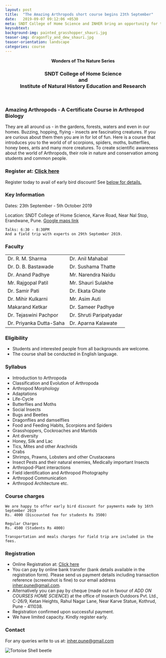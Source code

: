 ```yaml
---
layout: post
title:  "The Amazing Arthropods short course begins 23th September"
date:   2019-09-07 09:12:06 +0530
meta: SNDT College of Home Science and INHER bring an opportunity for the curious Punekars to get to know our insects and other arthropods. Your overwhelming response to our previous arthropod courses has encouraged us to continue with this informative and exciting short course on the beautiful butterflies and deadly scorpions. This introductory course covers all kinds of insects and other arthropods that inhabit our forests, farms and even our homes. Eminent experts will be speaking on array of topics at this course which is open to all. Will be held from 23 September to 5 October 2019 at SNDT College of Home Science, Nal Stop, Pune. Talks will be on weekday evenings and includes a field trip with experts on Sunday.
keysubtext: 
background-img: painted_grasshopper_shauri.jpg
teaser-img: dragonfly_and_dew_shauri.jpg
teaser-orientation: landscape
categories: course
---
```


<p align="center"><b>Wonders of The Nature Series</b></p>

<h3 align="center">
SNDT College of Home Science <br />
and <br />
Institute of Natural History Education and Research<br />
</h3>
<br />

### Amazing Arthropods - A Certificate Course in Arthropod Biology

They are all around us - in the gardens, forests, waters and even in our homes.
Buzzing, hopping, flying - insects are fascinating creatures. If you are curious
about them then you are in for lot of fun. Here is a course that introduces you
to the world of of scorpions, spiders, moths, butterflies, honey bees, ants and
many more creatures. To create scientific awareness about the world of
Arthropods, their role in nature and conservation among students and common
people.

### Register at: <a href="https://forms.gle/75n1i7pj88ySxBxHA">Click here</a>
Register today to avail of early bird discount! See <a href="#course-charges">below for details.</a>

### Key Information ###
Dates: 23th September - 5th October 2019

Location: SNDT College of Home Science,
Karve Road,
Near Nal Stop, Erandwane, Pune.
<a href="https://goo.gl/maps/ndDQKQCtbP5QSQrCA">Google maps link</a>

    Talks: 6:30 - 8:30PM
    And a field trip with experts on 29th September 2019.


### Faculty
<table class="table table-striped">
<tr><td>Dr. R. M. Sharma</td><td>Dr. Anil Mahabal</td></tr>
<tr><td>Dr. D. B. Bastawade</td><td>Dr. Sushama Thatte</td></tr>
<tr><td>Dr. Anand Padhye</td><td>Mr. Narendra Naidu</td></tr>
<tr><td>Mr. Rajgopal Patil</td><td>Mr. Shauri Sulakhe</td></tr>
<tr><td>Dr. Samir Pati</td><td>Dr. Ekata Ghate</td></tr>
<tr><td>Dr. Mihir Kulkarni</td><td>Mr. Asim Auti</td></tr>
<tr><td>Makarand Ketkar</td><td>Dr. Sameer Padhye</td></tr>
<tr><td>Dr. Tejaswini Pachpor</td><td>Dr. Shruti Paripatyadar</td></tr>
<tr><td>Dr. Priyanka Dutta-Saha</td><td>Dr. Aparna Kalawate</td></tr>
</table>


### Eligibility
+ Students and interested people from all backgrounds are welcome.
+ The course shall be conducted in English language.

### Syllabus
+ Introduction to Arthropoda
+ Classification and Evolution of Arthropoda
+ Arthropod Morphology
+ Adaptations
+ Life-Cycle
+ Butterflies and Moths
+ Social Insects
+ Bugs and Beetles
+ Dragonflies and damselflies
+ Food and Feeding Habits, Scorpions and Spiders
+ Grasshoppers, Cockroaches and Mantids
+ Ant diversity
+ Honey, Silk and Lac
+ Tics, Mites and other Arachnids
+ Crabs
+ Shrimps, Prawns, Lobsters and other Crustaceans
+ Insect Pests and their natural enemies, Medically important Insects
+ Arthropod-Plant interactions
+ Field identification and Arthropod Photography
+ Arthropod Communication
+ Arthropod Architecture etc.

### Course charges

    We are happy to offer early bird discount for payments made by 16th September 2019
    Rs. 4000 (Discounted fee for students Rs 3500)

    Regular Charges
    Rs. 4500 (Students Rs 4000)
    
    Transportation and meals charges for field trip are included in the fees.

### Registration
+ Online Registration at: <a href="https://forms.gle/75n1i7pj88ySxBxHA">Click here</a>
+ You can pay by online bank transfer (bank details available in the
  registration form). Please send us payment details including transaction
  reference (screenshot is fine) to our email address inher.pune@gmail.com.
+ Alternatively you can pay by cheque (made out in favour of *ADD ON COURSES
  HOME SCIENCE*) at the office of Insearch Outdoors Pvt. Ltd., C-26/9, Ketan
  Heights, Rahul Nagar Lane, Near Karve Statue, Kothrud, Pune - 411038.
+ Registration confirmed upon successful payment.
+ We have limited capacity. Kindly register early.

### Contact
For any queries write to us at:
inher.pune@gmail.com

<img src="{{ site.base_url}}/assets/imgs/tortoise-shell-nirale.jpg" class="img-responsive" alt="Tortoise Shell beetle">
